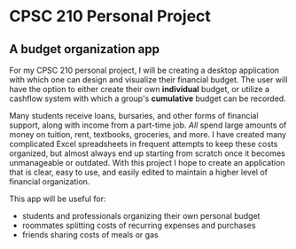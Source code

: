 # CPSC 210 Personal Project

## A budget organization app


For my CPSC 210 personal project, I will be creating a desktop application with which one can design and visualize their
financial budget. The user will have the option to either create their own **individual** budget, or utilize a cashflow
system with which a group's **cumulative** budget can be recorded. 

Many students receive loans, bursaries, and other forms of financial support, along with income from a part-time job. 
*All* spend large amounts of money on tuition, rent, textbooks, groceries, and more. I have created many complicated
Excel spreadsheets in frequent attempts to keep these costs organized, but almost always end up starting from scratch 
once it becomes unmanageable or outdated. With this project I hope to create an application that is clear, easy to use, 
and easily edited to maintain a higher level of financial organization. 

This app will be useful for: 
- students and professionals organizing their own personal budget
- roommates splitting costs of recurring expenses and purchases
- friends sharing costs of meals or gas